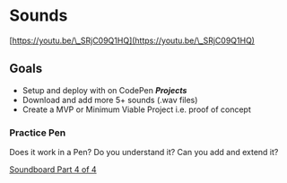 # Sounds

[https://youtu.be/\_SRjC09Q1HQ](https://youtu.be/\_SRjC09Q1HQ)

## Goals

* Setup and deploy with on CodePen _**Projects**_
* Download and add more 5+ sounds (.wav files)
* Create a MVP or Minimum Viable Project i.e. proof of concept

### Practice Pen

Does it work in a Pen? Do you understand it? Can you add and extend it?

[Soundboard Part 4 of 4](https://codepen.io/manikoth/pen/ExyaVPV)

###
